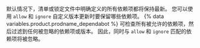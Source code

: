 默认情况下，清单或锁定文件中明确定义的所有依赖项都将保持最新。 您可以使用 `allow` 和 `ignore` 自定义版本更新时要保留哪些依赖项。 {% data variables.product.prodname_dependabot %} 可检查所有被允许的依赖项，然后过滤到任何被忽略的依赖项或版本。 因此，同时与 `allow` 和 `ignore` 匹配的依赖项将被忽略。